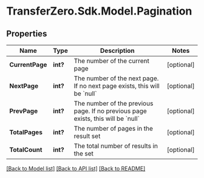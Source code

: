 
# TransferZero.Sdk.Model.Pagination

## Properties

Name | Type | Description | Notes
------------ | ------------- | ------------- | -------------
**CurrentPage** | **int?** | The number of the current page | [optional] 
**NextPage** | **int?** | The number of the next page. If no next page exists, this will be &#x60;null&#x60; | [optional] 
**PrevPage** | **int?** | The number of the previous page. If no previous page exists, this will be &#x60;null&#x60; | [optional] 
**TotalPages** | **int?** | The number of pages in the result set | [optional] 
**TotalCount** | **int?** | The total number of results in the set | [optional] 

[[Back to Model list]](../README.md#documentation-for-models)
[[Back to API list]](../README.md#documentation-for-api-endpoints)
[[Back to README]](../README.md)

